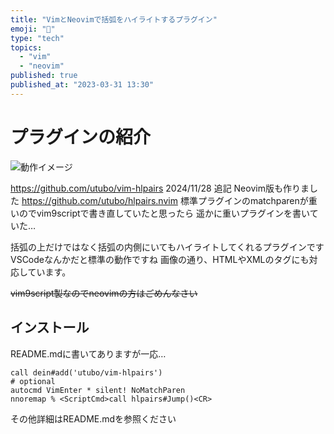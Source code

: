 ```yaml
---
title: "VimとNeovimで括弧をハイライトするプラグイン"
emoji: "🌟"
type: "tech"
topics:
  - "vim"
  - "neovim"
published: true
published_at: "2023-03-31 13:30"
---
```


# プラグインの紹介

![動作イメージ](https://user-images.githubusercontent.com/6848636/225357852-5eca2053-ee41-41a3-9d57-d6bd249b29cc.gif)

https://github.com/utubo/vim-hlpairs
2024/11/28 追記
Neovim版も作りました
https://github.com/utubo/hlpairs.nvim
標準プラグインのmatchparenが重いのでvim9scriptで書き直していたと思ったら
遥かに重いプラグインを書いていた…

括弧の上だけではなく括弧の内側にいてもハイライトしてくれるプラグインです
VSCodeなんかだと標準の動作ですね
画像の通り、HTMLやXMLのタグにも対応しています。

~~vim9script製なのでneovimの方はごめんなさい~~

## インストール
README.mdに書いてありますが一応…
```vim
call dein#add('utubo/vim-hlpairs')
# optional
autocmd VimEnter * silent! NoMatchParen
nnoremap % <ScriptCmd>call hlpairs#Jump()<CR>
```

その他詳細はREADME.mdを参照ください
